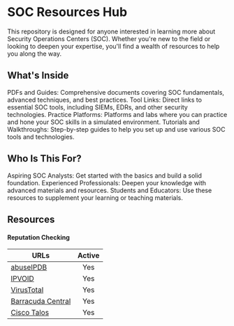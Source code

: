 # SOC Resources Hub

This repository is designed for anyone interested in learning more about Security Operations Centers (SOC). Whether you're new to the field or looking to deepen your expertise, you'll find a wealth of resources to help you along the way.

## What's Inside

PDFs and Guides: Comprehensive documents covering SOC fundamentals, advanced techniques, and best practices.
Tool Links: Direct links to essential SOC tools, including SIEMs, EDRs, and other security technologies.
Practice Platforms: Platforms and labs where you can practice and hone your SOC skills in a simulated environment.
Tutorials and Walkthroughs: Step-by-step guides to help you set up and use various SOC tools and technologies.

## Who Is This For?
Aspiring SOC Analysts: Get started with the basics and build a solid foundation.
Experienced Professionals: Deepen your knowledge with advanced materials and resources.
Students and Educators: Use these resources to supplement your learning or teaching materials.

## Resources

#### Reputation Checking
| URLs        | Active           |
| ------------- |:-------------:|
| [abuseIPDB](abuseipdb.com)    | Yes |
| [IPVOID](ipvoid.com)    | Yes |
| [VirusTotal](virustotal.com)      | Yes     |
| [Barracuda Central](barracudacentral.org)    | Yes |
| [Cisco Talos](talosintelligence.com) | Yes     |


